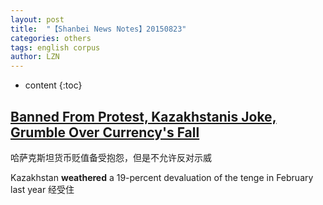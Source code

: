 ```yaml
---
layout: post
title:  "【Shanbei News Notes】20150823" 
categories: others
tags: english corpus
author: LZN
---
```


* content
{:toc}

<h2 class="head-title"><a href="http://www.shanbay.com/read/article/36136/">Banned From Protest, Kazakhstanis Joke, Grumble Over Currency's Fall</a></h2>
哈萨克斯坦货币贬值备受抱怨，但是不允许反对示威

<span id="A36136P254142S224232" class="sentence">Kazakhstan <strong><span class="unlearned active">weathered</span></strong> a 19-percent devaluation of the tenge in February last year 经受住
</span>

&nbsp;
